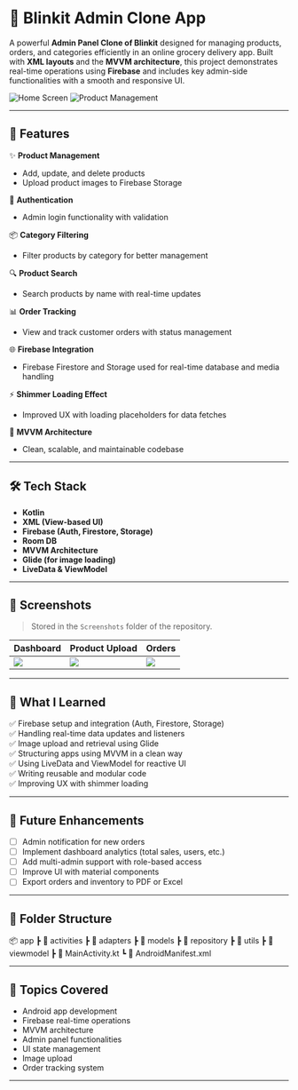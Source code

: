 # 🛒 Blinkit Admin Clone App

A powerful **Admin Panel Clone of Blinkit** designed for managing products, orders, and categories efficiently in an online grocery delivery app. Built with **XML layouts** and the **MVVM architecture**, this project demonstrates real-time operations using **Firebase** and includes key admin-side functionalities with a smooth and responsive UI.

![Home Screen](Screenshots/HomeScreen(Products).png)
![Product Management](Screenshots/AddProductScreen.png)

---

## 🚀 Features

✨ **Product Management**
- Add, update, and delete products
- Upload product images to Firebase Storage

🔐 **Authentication**
- Admin login functionality with validation

📦 **Category Filtering**
- Filter products by category for better management

🔍 **Product Search**
- Search products by name with real-time updates

📊 **Order Tracking**
- View and track customer orders with status management

🌐 **Firebase Integration**
- Firebase Firestore and Storage used for real-time database and media handling

⚡ **Shimmer Loading Effect**
- Improved UX with loading placeholders for data fetches

🧠 **MVVM Architecture**
- Clean, scalable, and maintainable codebase

---

## 🛠️ Tech Stack

- **Kotlin**
- **XML (View-based UI)**
- **Firebase (Auth, Firestore, Storage)**
- **Room DB**
- **MVVM Architecture**
- **Glide (for image loading)**
- **LiveData & ViewModel**

---

## 📸 Screenshots

> Stored in the `Screenshots` folder of the repository.

| Dashboard | Product Upload | Orders |
|-----------|----------------|--------|
| ![](Screenshots/HomeScreen(Products).png) | ![](Screenshots/AddProductScreen.png) | ![](Screenshots/OrderDetailScreen.png) |


---

## 🧠 What I Learned

✅ Firebase setup and integration (Auth, Firestore, Storage)  
✅ Handling real-time data updates and listeners  
✅ Image upload and retrieval using Glide  
✅ Structuring apps using MVVM in a clean way  
✅ Using LiveData and ViewModel for reactive UI  
✅ Writing reusable and modular code  
✅ Improving UX with shimmer loading  

---

## 🚧 Future Enhancements

- [ ] Admin notification for new orders  
- [ ] Implement dashboard analytics (total sales, users, etc.)  
- [ ] Add multi-admin support with role-based access  
- [ ] Improve UI with material components  
- [ ] Export orders and inventory to PDF or Excel  

---

## 📂 Folder Structure

📦 app
┣ 📂 activities
┣ 📂 adapters
┣ 📂 models
┣ 📂 repository
┣ 📂 utils
┣ 📂 viewmodel
┣ 📜 MainActivity.kt
┗ 📜 AndroidManifest.xml

---


## 📌 Topics Covered

- Android app development
- Firebase real-time operations
- MVVM architecture
- Admin panel functionalities
- UI state management
- Image upload
- Order tracking system

---
